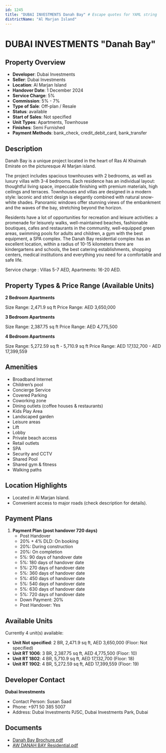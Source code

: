 ```yaml
---
id: 1245
title: "DUBAI INVESTMENTS Danah Bay" # Escape quotes for YAML string
districtName: "Al Marjan Island"
---
```


# DUBAI INVESTMENTS "Danah Bay"

## Property Overview
- **Developer**: Dubai Investments
- **Seller**: Dubai Investments
- **Location**: Al Marjan Island
- **Handover Date**: 1 December 2024
- **Service Charge**: 5%
- **Commission**: 5% - 7%
- **Type of Sale**: Off-plan / Resale
- **Status**: available
- **Start of Sales**: Not specified
- **Unit Types**: Apartments, Townhouse
- **Finishes**: Semi Furnished
- **Payment Methods**: bank_check, credit_debit_card, bank_transfer

## Description
Danah Bay is a unique project located in the heart of Ras Al Khaimah Emirate on the picturesque Al Marjan island.

The project includes spacious townhouses with 2 bedrooms, as well as luxury villas with 3-4 bedrooms. Each residence has an individual layout: thoughtful living space, impeccable finishing with premium materials, high ceilings and terraces. Townhouses and villas are designed in a modern style: laconic and strict design is elegantly combined with natural snow-white shades. Panoramic windows offer stunning views of the embankment and the waves of the bay, stretching beyond the horizon. 

Residents have a lot of opportunities for recreation and leisure activities: a promenade for leisurely walks, well-maintained beaches, fashionable boutiques, cafes and restaurants in the community, well-equipped green areas, swimming pools for adults and children, a gym with the best equipment, a SPA complex. The Danah Bay residential complex has an excellent location, within a radius of 10-15 kilometers there are kindergartens and schools, the best catering establishments, shopping centers, medical institutions and everything you need for a comfortable and safe life.

Service charge : Villas 5-7 AED, Apartments: 16-20 AED.

## Property Types & Price Range (Available Units)
**2 Bedroom Apartments**

Size Range: 2,471.9 sq ft
Price Range: AED 3,650,000

**3 Bedroom Apartments**

Size Range: 2,387.75 sq ft
Price Range: AED 4,775,500

**4 Bedroom Apartments**

Size Range: 5,272.59 sq ft - 5,710.9 sq ft
Price Range: AED 17,132,700 - AED 17,399,559

## Amenities
- Broadband Internet
- Children’s pool
- Concierge Service
- Covered Parking
- Coworking zone
- Dining outlets  (coffee houses & restaurants)
- Kids Play Area
- Landscaped garden
- Leisure areas
- Lift
- Lobby
- Private beach access
- Retail outlets
- SPA
- Security and CCTV
- Shared Pool
- Shared gym & fitness
- Walking paths

## Location Highlights
- Located in Al Marjan Island.
- Convenient access to major roads (check description for details).

## Payment Plans
1. **Payment Plan (post handover 720 days)**
   - Post Handover
   - 20% + 4% DLD: On booking
   - 20%: During construction
   - 20%: On completion
   - 5%: 90 days of handover date
   - 5%: 180 days of handover date
   - 5%: 270 days of handover date
   - 5%: 360 days of handover date
   - 5%: 450 days of handover date
   - 5%: 540 days of handover date
   - 5%: 630 days of handover date
   - 5%: 720 days of handover date
   - Down Payment: 20%
   - Post Handover: Yes

## Available Units
Currently 4 unit(s) available:
- **Unit Not specified**: 2 BR, 2,471.9 sq ft, AED 3,650,000 (Floor: Not specified)
- **Unit RT 1006**: 3 BR, 2,387.75 sq ft, AED 4,775,500 (Floor: 10)
- **Unit RT 1802**: 4 BR, 5,710.9 sq ft, AED 17,132,700 (Floor: 18)
- **Unit RT 1902**: 4 BR, 5,272.59 sq ft, AED 17,399,559 (Floor: 19)

## Developer Contact
**Dubai Investments**
- Contact Person: Susan Saad
- Phone: +971 50 385 5007
- Address: Dubai Investments PJSC, Dubai Investments Park, Dubai

## Documents
- [Danah Bay Brochure.pdf](https://cdn.geniemap.net/2024/03/01/DYTyUeDhTLCHQmtM1dYDAgujPBRvDJHsuF2hrKT3.pdf)
- [AW DANAH BAY Residential.pdf](https://cdn.geniemap.net/2024/06/01/DN4kQk36vE6SVQK9TtwxRfNJLlDLDyOe1EUWUHZf.pdf)
